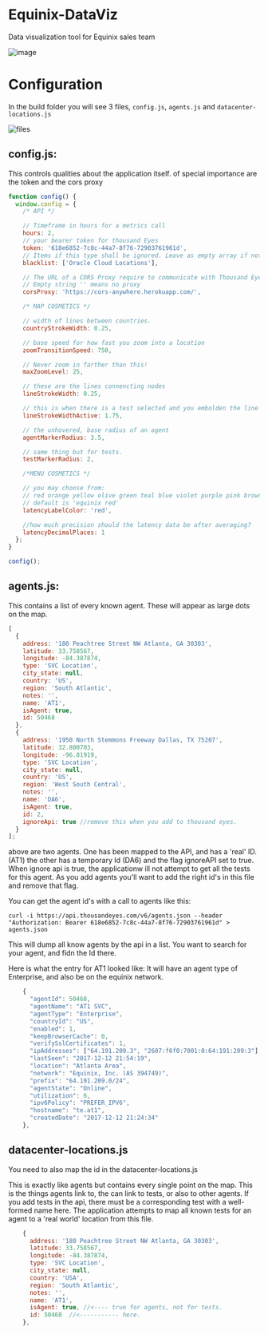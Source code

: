 # Equinix-DataViz

Data visualization tool for Equinix sales team

![image](https://user-images.githubusercontent.com/954596/33912721-a7f5768a-df5c-11e7-82ee-1b053f24958e.png)

# Configuration

In the build folder you will see 3 files, `config.js`, `agents.js` and `datacenter-locations.js`

![files](https://user-images.githubusercontent.com/954596/33912742-b59a46d0-df5c-11e7-8f62-062caae9f7a2.JPG)

## config.js:

This controls qualities about the application itself. of special importance are the token and the cors proxy

```js
function config() {
  window.config = {
    /* API */

    // Timeframe in hours for a metrics call
    hours: 2,
    // your bearer token for thousand Eyes
    token: '618e6852-7c8c-44a7-8f76-72903761961d',
    // Items if this type shall be ignored. Leave as empty array if nothing to blacklist.
    blacklist: ['Oracle Cloud Locations'],

    // The URL of a CORS Proxy require to communicate with Thousand Eyes.
    // Empty string '' means no proxy
    corsProxy: 'https://cors-anywhere.herokuapp.com/',

    /* MAP COSMETICS */

    // width of lines between countries.
    countryStrokeWidth: 0.25,

    // base speed for how fast you zoom into a location
    zoomTransitionSpeed: 750,

    // Never zoom in farther than this!
    maxZoomLevel: 25,

    // these are the lines connencting nodes
    lineStrokeWidth: 0.25,

    // this is when there is a test selected and you embolden the line between nodes
    lineStrokeWidthActive: 1.75,

    // the unhovered, base radius of an agent
    agentMarkerRadius: 3.5,

    // same thing but for tests.
    testMarkerRadius: 2,

    /*MENU COSMETICS */

    // you may choose from:
    // red orange yellow olive green teal blue violet purple pink brown grey black
    // default is 'equinix red'
    latencyLabelColor: 'red',

    //how much precision should the latency data be after averaging?
    latencyDecimalPlaces: 1
  };
}

config();
```

## agents.js:

This contains a list of every known agent. These will appear as large dots on the map.

```js
[
  {
    address: '180 Peachtree Street NW Atlanta, GA 30303',
    latitude: 33.758567,
    longitude: -84.387874,
    type: 'SVC Location',
    city_state: null,
    country: 'US',
    region: 'South Atlantic',
    notes: '',
    name: 'AT1',
    isAgent: true,
    id: 50468
  },
  {
    address: '1950 North Stemmons Freeway Dallas, TX 75207',
    latitude: 32.800703,
    longitude: -96.81919,
    type: 'SVC Location',
    city_state: null,
    country: 'US',
    region: 'West South Central',
    notes: '',
    name: 'DA6',
    isAgent: true,
    id: 2,
    ignoreApi: true //remove this when you add to thousand eyes.
  }
];
```

above are two agents. One has been mapped to the API, and has a 'real' ID. (AT1) the other has a temporary Id (DA6) and the flag ignoreAPI set to true. When ignore api is true, the applicationw ill not attempt to get all the tests for this agent. As you add agents you'll want to add the right id's in this file and remove that flag.

You can get the agent id's with a call to agents like this:

```
curl -i https://api.thousandeyes.com/v6/agents.json --header "Authorization: Bearer 618e6852-7c8c-44a7-8f76-72903761961d" > agents.json
```

This will dump all know agents by the api in a list. You want to search for your agent, and fidn the Id there.

Here is what the entry for AT1 looked like: It will have an agent type of Enterprise, and also be on the equinix network.

```js
    {
      "agentId": 50468,
      "agentName": "AT1 SVC",
      "agentType": "Enterprise",
      "countryId": "US",
      "enabled": 1,
      "keepBrowserCache": 0,
      "verifySslCertificates": 1,
      "ipAddresses": ["64.191.209.3", "2607:f6f0:7001:0:64:191:209:3"],
      "lastSeen": "2017-12-12 21:54:19",
      "location": "Atlanta Area",
      "network": "Equinix, Inc. (AS 394749)",
      "prefix": "64.191.209.0/24",
      "agentState": "Online",
      "utilization": 6,
      "ipv6Policy": "PREFER_IPV6",
      "hostname": "te.at1",
      "createdDate": "2017-12-12 21:24:34"
    },
```

## datacenter-locations.js

You need to also map the id in the datacenter-locations.js

This is exactly like agents but contains every single point on the map. This is the things agents link to, the can link to tests, or also to other agents. If you add tests in the api, there must be a corresponding test with a well-formed name here. The application attempts to map all known tests for an agent to a 'real world' location from this file.

```js
    {
      address: '180 Peachtree Street NW Atlanta, GA 30303',
      latitude: 33.758567,
      longitude: -84.387874,
      type: 'SVC Location',
      city_state: null,
      country: 'USA',
      region: 'South Atlantic',
      notes: '',
      name: 'AT1',
      isAgent: true, //<---- true for agents, not for tests.
      id: 50468  //<----------- here.
    },
```

